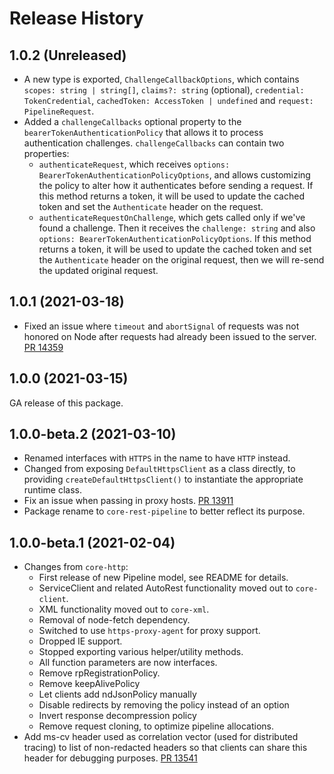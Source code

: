 # Release History

## 1.0.2 (Unreleased)

- A new type is exported, `ChallengeCallbackOptions`, which contains `scopes: string | string[]`, `claims?: string` (optional), `credential: TokenCredential`, `cachedToken: AccessToken | undefined` and `request: PipelineRequest`. 
- Added a `challengeCallbacks` optional property to the `bearerTokenAuthenticationPolicy` that allows it to process authentication challenges. `challengeCallbacks` can contain two properties:
  - `authenticateRequest`, which receives `options: BearerTokenAuthenticationPolicyOptions`, and allows customizing the policy to alter how it authenticates before sending a request. If this method returns a token, it will be used to update the cached token and set the `Authenticate` header on the request.
  - `authenticateRequestOnChallenge`, which gets called only if we've found a challenge. Then it receives the `challenge: string` and also `options: BearerTokenAuthenticationPolicyOptions`. If this method returns a token, it will be used to update the cached token and set the `Authenticate` header on the original request, then we will re-send the updated original request.

## 1.0.1 (2021-03-18)

- Fixed an issue where `timeout` and `abortSignal` of requests was not honored on Node after requests had already been issued to the server. [PR 14359](https://github.com/Azure/azure-sdk-for-js/pull/14359)

## 1.0.0 (2021-03-15)

GA release of this package.

## 1.0.0-beta.2 (2021-03-10)

- Renamed interfaces with `HTTPS` in the name to have `HTTP` instead.
- Changed from exposing `DefaultHttpsClient` as a class directly, to providing `createDefaultHttpsClient()` to instantiate the appropriate runtime class.
- Fix an issue when passing in proxy hosts. [PR 13911](https://github.com/Azure/azure-sdk-for-js/pull/13911)
- Package rename to `core-rest-pipeline` to better reflect its purpose.

## 1.0.0-beta.1 (2021-02-04)

- Changes from `core-http`:
  - First release of new Pipeline model, see README for details.
  - ServiceClient and related AutoRest functionality moved out to `core-client`.
  - XML functionality moved out to `core-xml`.
  - Removal of node-fetch dependency.
  - Switched to use `https-proxy-agent` for proxy support.
  - Dropped IE support.
  - Stopped exporting various helper/utility methods.
  - All function parameters are now interfaces.
  - Remove rpRegistrationPolicy.
  - Remove keepAlivePolicy
  - Let clients add ndJsonPolicy manually
  - Disable redirects by removing the policy instead of an option
  - Invert response decompression policy
  - Remove request cloning, to optimize pipeline allocations.
- Add ms-cv header used as correlation vector (used for distributed tracing) to list of non-redacted headers so that clients can share this header for debugging purposes. [PR 13541](https://github.com/Azure/azure-sdk-for-js/pull/13541)
